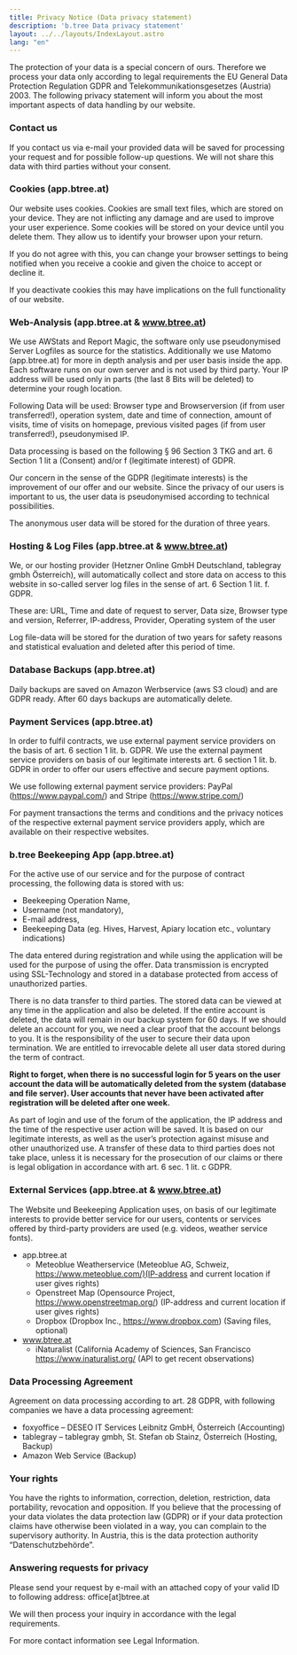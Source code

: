 ```yaml
---
title: Privacy Notice (Data privacy statement)
description: 'b.tree Data privacy statement'
layout: ../../layouts/IndexLayout.astro
lang: "en"
---
```


The protection of your data is a special concern of ours. Therefore we process your data only according to legal requirements the EU General Data Protection Regulation GDPR and Telekommunikationsgesetzes (Austria) 2003. The following privacy statement will inform you about the most important aspects of data handling by our website.

### Contact us

If you contact us via e-mail your provided data will be saved for processing your request and for possible follow-up questions. We will not share this data with third parties without your consent.

### Cookies (app.btree.at)

Our website uses cookies. Cookies are small text files, which are stored on your device. They are not inflicting any damage and are used to improve your user experience. Some cookies will be stored on your device until you delete them. They allow us to identify your browser upon your return.

If you do not agree with this, you can change your browser settings to being notified when you receive a cookie and given the choice to accept or decline it.

If you deactivate cookies this may have implications on the full functionality of our website.

### Web-Analysis (app.btree.at & www.btree.at)

We use AWStats and Report Magic, the software only use pseudonymised Server Logfiles as source for the statistics. Additionally we use Matomo (app.btree.at) for more in depth analysis and per user basis inside the app. Each software runs on our own server and is not used by third party. Your IP address will be used only in parts (the last 8 Bits will be deleted) to determine your rough location.

Following Data will be used: Browser type and Browserversion (if from user transferred!), operation system, date and time of connection, amount of visits, time of visits on homepage, previous visited pages (if from user transferred!), pseudonymised IP.

Data processing is based on the following § 96 Section 3 TKG and art. 6 Section 1 lit a (Consent) and/or f (legitimate interest) of GDPR.

Our concern in the sense of the GDPR (legitimate interests) is the improvement of our offer and our website. Since the privacy of our users is important to us, the user data is pseudonymised according to technical possibilities.

The anonymous user data will be stored for the duration of three years.

### Hosting & Log Files (app.btree.at & www.btree.at)

We, or our hosting provider (Hetzner Online GmbH Deutschland, tablegray gmbh Österreich), will automatically collect and store data on access to this website in so-called server log files in the sense of art. 6 Section 1 lit. f. GDPR.

These are: URL, Time and date of request to server, Data size, Browser type and version, Referrer, IP-address, Provider, Operating system of the user

Log file-data will be stored for the duration of two years for safety reasons and statistical evaluation and deleted after this period of time.

### Database Backups (app.btree.at)

Daily backups are saved on Amazon Werbservice (aws S3 cloud) and are GDPR ready. After 60 days backups are automatically delete.

### Payment Services (app.btree.at)

In order to fulfil contracts, we use external payment service providers on the basis of art. 6 section 1 lit. b. GDPR. We use the external payment service providers on basis of our legitimate interests art. 6 section 1 lit. b. GDPR in order to offer our users effective and secure payment options.

We use following external payment service providers: PayPal (<https://www.paypal.com/>) and Stripe (<https://www.stripe.com/>)

For payment transactions the terms and conditions and the privacy notices of the respective external payment service providers apply, which are available on their respective websites.

### b.tree Beekeeping App (app.btree.at)

For the active use of our service and for the purpose of contract processing, the following data is stored with us:

- Beekeeping Operation Name,
- Username (not mandatory),
- E-mail address,
- Beekeeping Data (eg. Hives, Harvest, Apiary location etc., voluntary indications)

The data entered during registration and while using the application will be used for the purpose of using the offer. Data transmission is encrypted using SSL-Technology and stored in a database protected from access of unauthorized parties.

There is no data transfer to third parties. The stored data can be viewed at any time in the application and also be deleted. If the entire account is deleted, the data will remain in our backup system for 60 days. If we should delete an account for you, we need a clear proof that the account belongs to you. It is the responsibility of the user to secure their data upon termination. We are entitled to irrevocable delete all user data stored during the term of contract.

**Right to forget, when there is no successful login for 5 years on the user account the data will be automatically deleted from the system (database and file server). User accounts that never have been activated after registration will be deleted after one week.**

As part of login and use of the forum of the application, the IP address and the time of the respective user action will be saved. It is based on our legitimate interests, as well as the user’s protection against misuse and other unauthorized use. A transfer of these data to third parties does not take place, unless it is necessary for the prosecution of our claims or there is legal obligation in accordance with art. 6 sec. 1 lit. c GDPR.

### External Services (app.btree.at & www.btree.at)

The Website und Beekeeping Application uses, on basis of our legitimate interests to provide better service for our users, contents or services offered by third-party providers are used (e.g. videos, weather service fonts).

- app.btree.at
  - Meteoblue Weatherservice (Meteoblue AG, Schweiz, <https://www.meteoblue.com/)(IP-address> and current location if user gives rights)
  - Openstreet Map (Opensource Project, <https://www.openstreetmap.org/>) (IP-address and current location if user gives rights)
  - Dropbox (Dropbox Inc., <https://www.dropbox.com>) (Saving files, optional)
- www.btree.at
  - iNaturalist (California Academy of Sciences, San Francisco <https://www.inaturalist.org/> (API to get recent observations)

### Data Processing Agreement

Agreement on data processing according to art. 28 GDPR, with following companies we have a data processing agreement:

- foxyoffice – DESEO IT Services Leibnitz GmbH, Österreich (Accounting)
- tablegray – tablegray gmbh, St. Stefan ob Stainz, Österreich (Hosting, Backup)
- Amazon Web Service (Backup)

### Your rights

You have the rights to information, correction, deletion, restriction, data portability, revocation and opposition. If you believe that the processing of your data violates the data protection law (GDPR) or if your data protection claims have otherwise been violated in a way, you can complain to the supervisory authority. In Austria, this is the data protection authority “Datenschutzbehörde”.

### Answering requests for privacy

Please send your request by e-mail with an attached copy of your valid ID to following address: office[at]btree.at

We will then process your inquiry in accordance with the legal requirements.

For more contact information see Legal Information.
